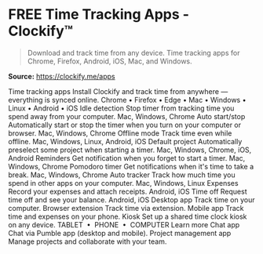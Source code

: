 # FREE Time Tracking Apps - Clockify™

> Download and track time from any device. Time tracking apps for Chrome, Firefox, Android, iOS, Mac, and Windows.

**Source:** https://clockify.me/apps

Time tracking apps
Install Clockify and track time from anywhere — everything is synced online.
Chrome
•
Firefox
•
Edge
•
Mac
•
Windows
•
Linux
•
Android
•
iOS
Idle detection
Stop timer from tracking time you spend away from your computer.
Mac, Windows, Chrome
Auto start/stop
Automatically start or stop the timer when you turn on your computer or browser.
Mac, Windows, Chrome
Offline mode
Track time even while offline.
Mac, Windows, Linux, Android, iOS
Default project
Automatically preselect some project when starting a timer.
Mac, Windows, Chrome, iOS, Android
Reminders
Get notification when you forget to start a timer.
Mac, Windows, Chrome
Pomodoro timer
Get notifications when it's time to take a break.
Mac, Windows, Chrome
Auto tracker
Track how much time you spend in other apps on your computer.
Mac, Windows, Linux
Expenses
Record your expenses and attach receipts.
Android, iOS
Time off
Request time off and see your balance.
Android, iOS
Desktop app
Track time on your computer.
Browser extension
Track time via extension.
Mobile app
Track time and expenses on your phone.
Kiosk
Set up a shared time clock kiosk on any device.
TABLET  •  PHONE  •  COMPUTER
Learn more
Chat app
Chat via Pumble app (desktop and mobile).
Project management app
Manage projects and collaborate with your team.